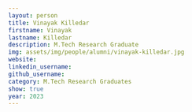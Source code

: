 ```yaml
---
layout: person
title: Vinayak Killedar
firstname: Vinayak
lastname: Killedar
description: M.Tech Research Graduate
img: assets/img/people/alumni/vinayak-killedar.jpg
website: 
linkedin_username: 
github_username:
category: M.Tech Research Graduates
show: true
year: 2023
---
```

